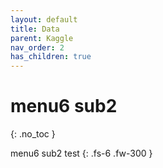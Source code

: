 ```yaml
---
layout: default
title: Data
parent: Kaggle
nav_order: 2
has_children: true
---
```


# menu6 sub2
{: .no_toc }

menu6 sub2 test
{: .fs-6 .fw-300 }
